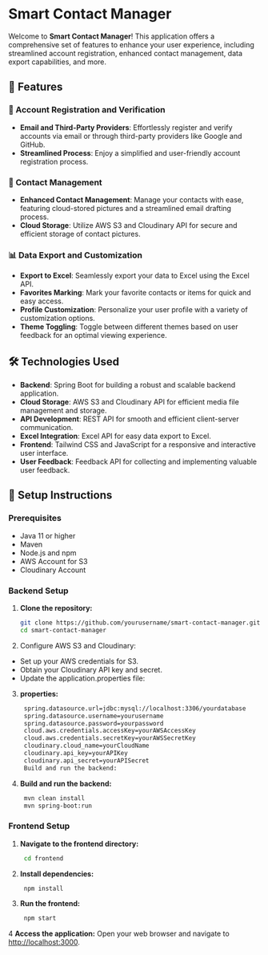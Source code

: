﻿# Smart Contact Manager

Welcome to **Smart Contact Manager**! This application offers a comprehensive set of features to enhance your user experience, including streamlined account registration, enhanced contact management, data export capabilities, and more.

## 🌟 Features

### 🔐 Account Registration and Verification
- **Email and Third-Party Providers**: Effortlessly register and verify accounts via email or through third-party providers like Google and GitHub.
- **Streamlined Process**: Enjoy a simplified and user-friendly account registration process.

### 📇 Contact Management
- **Enhanced Contact Management**: Manage your contacts with ease, featuring cloud-stored pictures and a streamlined email drafting process.
- **Cloud Storage**: Utilize AWS S3 and Cloudinary API for secure and efficient storage of contact pictures.

### 📊 Data Export and Customization
- **Export to Excel**: Seamlessly export your data to Excel using the Excel API.
- **Favorites Marking**: Mark your favorite contacts or items for quick and easy access.
- **Profile Customization**: Personalize your user profile with a variety of customization options.
- **Theme Toggling**: Toggle between different themes based on user feedback for an optimal viewing experience.

## 🛠 Technologies Used

- **Backend**: Spring Boot for building a robust and scalable backend application.
- **Cloud Storage**: AWS S3 and Cloudinary API for efficient media file management and storage.
- **API Development**: REST API for smooth and efficient client-server communication.
- **Excel Integration**: Excel API for easy data export to Excel.
- **Frontend**: Tailwind CSS and JavaScript for a responsive and interactive user interface.
- **User Feedback**: Feedback API for collecting and implementing valuable user feedback.

## 🚀 Setup Instructions

### Prerequisites

- Java 11 or higher
- Maven
- Node.js and npm
- AWS Account for S3
- Cloudinary Account

### Backend Setup

1. **Clone the repository:**
   ```sh
   git clone https://github.com/yourusername/smart-contact-manager.git
   cd smart-contact-manager

2. Configure AWS S3 and Cloudinary:

- Set up your AWS credentials for S3.
- Obtain your Cloudinary API key and secret.
- Update the application.properties file:

3. **properties:**
   ```sh
    spring.datasource.url=jdbc:mysql://localhost:3306/yourdatabase
    spring.datasource.username=yourusername
    spring.datasource.password=yourpassword
    cloud.aws.credentials.accessKey=yourAWSAccessKey
    cloud.aws.credentials.secretKey=yourAWSSecretKey
    cloudinary.cloud_name=yourCloudName
    cloudinary.api_key=yourAPIKey
    cloudinary.api_secret=yourAPISecret
    Build and run the backend:
   
4. **Build and run the backend:**
   ```sh
    mvn clean install
    mvn spring-boot:run
   
### Frontend Setup
1. **Navigate to the frontend directory:**
   ```sh
    cd frontend
2. **Install dependencies:**
   ```sh
    npm install
   
3. **Run the frontend:**
   ```sh
    npm start
4 **Access the application:**
Open your web browser and navigate to [http://localhost:3000](http://localhost:8080/login).

